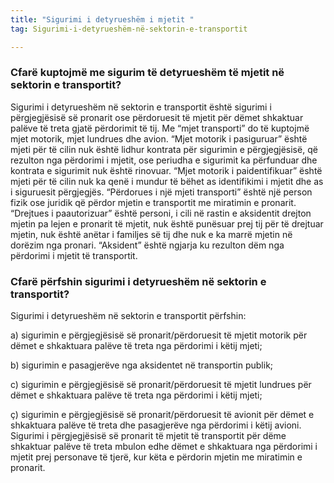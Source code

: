 ```yaml
---
title: "Sigurimi i detyrueshëm i mjetit "
tag: Sigurimi-i-detyrueshëm-në-sektorin-e-transportit

---
```


### Cfarë kuptojmë me sigurim të detyrueshëm të mjetit në sektorin e transportit?


Sigurimi i detyrueshëm në sektorin e transportit është sigurimi i përgjegjësisë së pronarit ose përdoruesit të mjetit për dëmet shkaktuar palëve të treta gjatë përdorimit të tij.
Me “mjet transporti” do të kuptojmë mjet motorik, mjet lundrues dhe avion.
“Mjet motorik i pasiguruar” është mjeti për të cilin nuk është lidhur kontrata për sigurimin e përgjegjësisë, që rezulton nga përdorimi i mjetit, ose periudha e sigurimit ka përfunduar dhe kontrata e sigurimit nuk është rinovuar. 
 “Mjet motorik i paidentifikuar” është mjeti për të cilin nuk ka qenë i mundur të bëhet as identifikimi i mjetit dhe as i siguruesit përgjegjës.
“Përdorues i një mjeti transporti” është një person fizik ose juridik që përdor mjetin e transportit me miratimin e pronarit.
“Drejtues i paautorizuar” është personi, i cili në rastin e aksidentit drejton mjetin pa lejen e pronarit të mjetit, nuk është punësuar prej tij për të drejtuar mjetin, nuk është anëtar i familjes së tij dhe nuk e ka marrë mjetin në dorëzim nga pronari.
“Aksident” është ngjarja ku rezulton dëm nga përdorimi i mjetit të transportit.

### Cfarë përfshin sigurimi i detyrueshëm në sektorin e transportit?
Sigurimi i detyrueshëm në sektorin e transportit përfshin:

a) sigurimin e përgjegjësisë së pronarit/përdoruesit të mjetit motorik për dëmet e shkaktuara palëve të treta nga përdorimi i këtij mjeti;

b) sigurimin e pasagjerëve nga aksidentet në transportin publik; 

c) sigurimin e përgjegjësisë së pronarit/përdoruesit të mjetit lundrues për dëmet e shkaktuara palëve të treta nga përdorimi i këtij mjeti; 


ç) sigurimin e përgjegjësisë së pronarit/përdoruesit të avionit për dëmet e shkaktuara palëve të treta dhe pasagjerëve nga përdorimi i këtij avioni.
Sigurimi i përgjegjësisë së pronarit të mjetit të transportit për dëme shkaktuar palëve të treta mbulon edhe dëmet e shkaktuara nga përdorimi i mjetit prej personave të tjerë, kur këta e përdorin mjetin me miratimin e pronarit.

